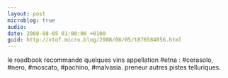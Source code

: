 ```yaml
---
layout: post
microblog: true
audio: 
date: 2008-08-05 01:00:00 +0100
guid: http://xtof.micro.blog/2008/08/05/t878584856.html
---
```

le roadbook recommande quelques vins appellation #etna : #cerasolo, #nero, #moscato, #pachino, #malvasia. preneur autres pistes telluriques.
